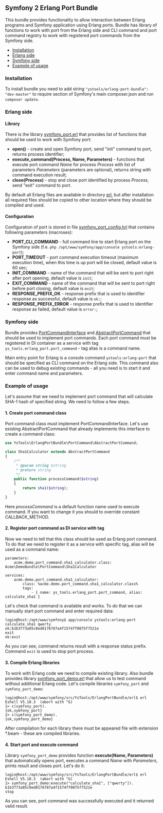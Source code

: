 Symfony 2 Erlang Port Bundle
----------------------------

This bundle provides functionality to allow interaction between Erlang programs and Symfony application
using Erlang ports. Bundle has library of functions to work with port from the Erlang side and CLI command
and port command registry to work with registered port commands from the Symfony side.

* [Installation](#installation)
* [Erlang side](#erlang-side)
* [Symfony side](#symfony-side)
* [Example of usage](#example-of-usage)


### Installation

To install bundle you need to add string `"ystools/erlang-port-bundle": "dev-master"` to require section
of Symfony's main composer.json and run `composer update`.


### Erlang side

#### Library

There is the library [symfony\_port.erl](./erl/symfony_port.erl) that provides list of functions that should be used
to work with Symfony port:

* **open()** - create and open Symfony port, send "init" command to port, returns process identifier;
* **execute\_command(Process, Name, Parameters)** - functions that execute port command _Name_ for process _Process_
with list of parameters _Parameters_ (parameters are optional), returns string with command execution result;
* **close(Process)** - stop and close port identified by process _Process_, send "exit" command to port.

By default all Erlang files are available in directory [erl](./erl), but after installation all required files
should be copied to other location where they should be compiled and used.

#### Configuration

Configuration of port is stored in file [symfony\_port\_config.hrl](./erl/symfony_port_config.hrl)
that contains following parameters (macroses):

* **PORT\_CLI\_COMMAND** - full command line to start Erlang port on the Symfony side
(f.e. `php /opt/www/symfony/app/console ystools:erlang-port`);
* **PORT\_TIMEOUT** - port command execution timeout (maximum execution time), when this time is up port will be closed,
default value is 60 sec;
* **INIT\_COMMAND** - name of the command that will be sent to port right after port opening,
default value is `init`;
* **EXIT\_COMMAND** - name of the command that will be sent to port right before port closing,
default value is `exit`;
* **RESPONSE\_PREFIX\_OK** - response prefix that is used to identifier response as successful,
default value is `ok:`;
* **RESPONSE\_PREFIX\_ERROR** - response prefix that is used to identifier response as failed,
default value is `error:`;


### Symfony side

Bundle provides [PortCommandInterface](./PortCommand/PortCommandInterface.php) and
[AbstractPortCommand](./PortCommand/AbstractPortCommand.php) that should be used to implement port commands.
Each port command must be registered in DI container as a service with tag `ys_tools.erlang_port.port_command` -
tag alias is a command name.

Main entry point for Erlang is a console command `ystools:erlang-port` that should be specified as CLI command
on the Erlang side. This command also can be used to debug existing commands - all you need is to start it
and enter command name and parameters.

### Example of usage

Let's assume that we need to implement port command that will calculate SHA-1 hash of specified string.
We need to follow a few steps.

#### 1. Create port command class

Port command class must implement PortCommandInterface. Let's use existing AbstractPortCommand
that already implements this interface to create a command class:

```php
use YsTools\ErlangPortBundle\PortCommand\AbstractPortCommand;

class Sha1Calculator extends AbstractPortCommand
{
    /**
     * @param string $string
     * @return string
     */
    public function processCommand($string)
    {
        return sha1($string);
    }
}
```

Here _processCommand_ is a default function name used to execute command. If you want to change it you should to
override constant CALLBACK_METHOD.

#### 2. Register port command as DI service with tag

Now we need to tell that this class should be used as Erlang port command. To do that we need to register it
as a service with specific tag, alias will be used as a command name:

```
parameters:
    acme.demo.port_command.sha1_calculator.class: Acme\DemoBundle\PortCommand\Sha1Calculator

services:
    acme.demo.port_command.sha1_calculator:
        class: %acme.demo.port_command.sha1_calculator.class%
        tags:
            - { name: ys_tools.erlang_port.port_command, alias: calculate_sha1 }
```

Let's check that command is available and works. To do that we can manually start port command and enter required data:

```
login@host:/opt/www/symfony$ app/console ystools:erlang-port
calculate_sha1 qwerty
ok:b1b3773a05c0ed0176787a4f1574ff0075f7521e
exit
ok:exit
```

As you can see, command returns result with a response status prefix. Command `exit` is used to stop port process.

#### 3. Compile Erlang libraries

To work with Erlang code we need to compile existing library. Also bundle provides library
[symfony\_port\_demo.erl](./erl/symfony_port_demo.erl) that allow us to test command without additional Erlang code.
Let's compile libraries `symfony_port` and `symfony_port_demo`:

```
login@host:/opt/www/symfony/src/YsTools/ErlangPortBundle/erl$ erl
Eshell V5.10.3  (abort with ^G)
1> c(symfony_port).
{ok,symfony_port}
2> c(symfony_port_demo).
{ok,symfony_port_demo}
```

After compilation for each library there must be appeared file with extension *.beam - these are compiled libraries.

#### 4. Start port and execute command

Library `symfony_port_demo` provides function **execute(Name, Parameters)** that automatically opens port,
executes a command _Name_ with _Parameters_, prints result and closes port. Let's do it:

```
login@host:/opt/www/symfony/src/YsTools/ErlangPortBundle/erl$ erl
Eshell V5.10.3  (abort with ^G)
1> symfony_port_demo:execute("calculate_sha1", ["qwerty"]).
b1b3773a05c0ed0176787a4f1574ff0075f7521e
stop
```

As you can see, port command was successfully executed and it returned valid result.
